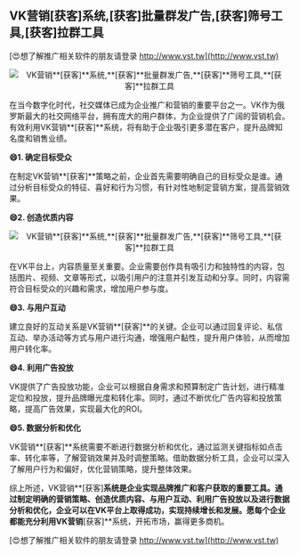 ## **VK营销**[获客]**系统,**[获客]**批量群发广告,**[获客]**筛号工具,**[获客]**拉群工具**

[😍想了解推广相关软件的朋友请登录 http://www.vst.tw](http://www.vst.tw)

 <center><img src="https://vst.tw/MP4/tuiguang/png/2.png" alt="VK营销**[获客]**系统,**[获客]**批量群发广告,**[获客]**筛号工具,**[获客]**拉群工具"></center>

在当今数字化时代，社交媒体已成为企业推广和营销的重要平台之一。VK作为俄罗斯最大的社交网络平台，拥有庞大的用户群体，为企业提供了广阔的营销机会。有效利用VK营销**[获客]**系统，将有助于企业吸引更多潜在客户，提升品牌知名度和销售业绩。

**😄1. 确定目标受众**

在制定VK营销**[获客]**策略之前，企业首先需要明确自己的目标受众是谁。通过分析目标受众的特征、喜好和行为习惯，有针对性地制定营销方案，提高营销效果。

**😄2. 创造优质内容**

 <center><img src="https://vst.tw/MP4/tuiguang/png/7.png" alt="VK营销**[获客]**系统,**[获客]**批量群发广告,**[获客]**筛号工具,**[获客]**拉群工具"></center>

在VK平台上，内容质量至关重要。企业需要创作具有吸引力和独特性的内容，包括图片、视频、文章等形式，以吸引用户的注意并引发互动和分享。同时，内容需符合目标受众的兴趣和需求，增加用户参与度。

**😄3. 与用户互动**

建立良好的互动关系是VK营销**[获客]**的关键。企业可以通过回复评论、私信互动、举办活动等方式与用户进行沟通，增强用户黏性，提升用户体验，从而增加用户转化率。

**😄4. 利用广告投放**

VK提供了广告投放功能，企业可以根据自身需求和预算制定广告计划，进行精准定位和投放，提升品牌曝光度和转化率。同时，通过不断优化广告内容和投放策略，提高广告效果，实现最大化的ROI。

**😄5. 数据分析和优化**

VK营销**[获客]**系统需要不断进行数据分析和优化，通过监测关键指标如点击率、转化率等，了解营销效果并及时调整策略。借助数据分析工具，企业可以深入了解用户行为和偏好，优化营销策略，提升整体效果。

综上所述，VK营销**[获客]**系统是企业实现品牌推广和客户获取的重要工具。通过制定明确的营销策略、创造优质内容、与用户互动、利用广告投放以及进行数据分析和优化，企业可以在VK平台上取得成功，实现持续增长和发展。愿每个企业都能充分利用VK营销**[获客]**系统，开拓市场，赢得更多商机。

[😍想了解推广相关软件的朋友请登录 http://www.vst.tw](http://www.vst.tw)



